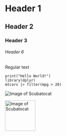 # Header 1
## Header 2
### Header 3
###### Header 6
Regular text

```
print("Hello World!")
library(dplyr)
mtcars |> filter(mpg > 20)
```

![Image of Scubatocat](https://octodex.github.com/images/scubatocat.png)

<!--- Different sized image ---> 
<img src="https://octodex.github.com/images/scubatocat.png" alt="Image of Scubatocat" width="100" height="100">
